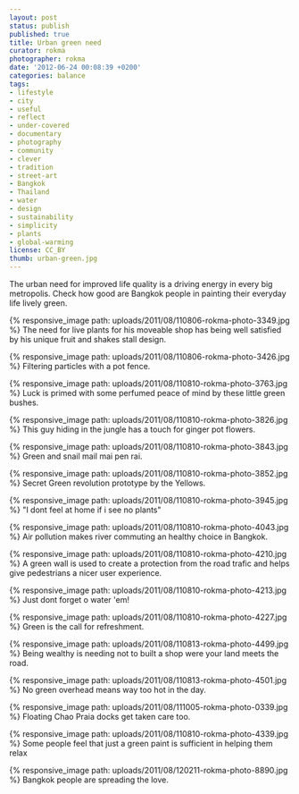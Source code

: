 ```yaml
---
layout: post
status: publish
published: true
title: Urban green need
curator: rokma
photographer: rokma
date: '2012-06-24 00:08:39 +0200'
categories: balance
tags:
- lifestyle
- city
- useful
- reflect
- under-covered
- documentary
- photography
- community
- clever
- tradition
- street-art
- Bangkok
- Thailand
- water
- design
- sustainability
- simplicity
- plants
- global-warming
license: CC_BY
thumb: urban-green.jpg
---
```

The urban need for improved life quality is a driving energy in every big metropolis. Check how good are Bangkok people in painting their everyday life lively green.

{% responsive_image path: uploads/2011/08/110806-rokma-photo-3349.jpg %}
The need for live plants for his moveable shop has being well satisfied by his unique fruit and shakes stall design.

{% responsive_image path: uploads/2011/08/110806-rokma-photo-3426.jpg %}
Filtering particles with a pot fence.

{% responsive_image path: uploads/2011/08/110810-rokma-photo-3763.jpg %}
Luck is primed with some perfumed peace of mind by these little green bushes.

{% responsive_image path: uploads/2011/08/110810-rokma-photo-3826.jpg %}
This guy hiding in the jungle has a touch for ginger pot flowers.

{% responsive_image path: uploads/2011/08/110810-rokma-photo-3843.jpg %}
Green and snail mail mai pen rai.

{% responsive_image path: uploads/2011/08/110810-rokma-photo-3852.jpg %}
Secret Green revolution prototype by the Yellows.

{% responsive_image path: uploads/2011/08/110810-rokma-photo-3945.jpg %}
"I dont feel at home if i see no plants"

{% responsive_image path: uploads/2011/08/110810-rokma-photo-4043.jpg %}
Air pollution makes river commuting an healthy choice in Bangkok.

{% responsive_image path: uploads/2011/08/110810-rokma-photo-4210.jpg %}
A green wall is used to create a protection from the road trafic and helps give pedestrians a nicer user experience.

{% responsive_image path: uploads/2011/08/110810-rokma-photo-4213.jpg %}
Just dont forget o water 'em!

{% responsive_image path: uploads/2011/08/110810-rokma-photo-4227.jpg %}
Green is the call for refreshment.

{% responsive_image path: uploads/2011/08/110813-rokma-photo-4499.jpg %}
Being wealthy is needing not to built a shop were your land meets the road.

{% responsive_image path: uploads/2011/08/110813-rokma-photo-4501.jpg %}
No green overhead means way too hot in the day.

{% responsive_image path: uploads/2011/08/111005-rokma-photo-0339.jpg %}
Floating Chao Praia docks get taken care too.

{% responsive_image path: uploads/2011/08/110810-rokma-photo-4339.jpg %}
Some people feel that just a green paint is sufficient in helping them relax

{% responsive_image path: uploads/2011/08/120211-rokma-photo-8890.jpg %}
Bangkok people are spreading the love.
